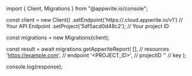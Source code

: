 import { Client, Migrations } from "@appwrite.io/console";

const client = new Client()
    .setEndpoint('https://<REGION>.cloud.appwrite.io/v1') // Your API Endpoint
    .setProject('5df5acd0d48c2'); // Your project ID

const migrations = new Migrations(client);

const result = await migrations.getAppwriteReport(
    [], // resources
    'https://example.com', // endpoint
    '<PROJECT_ID>', // projectID
    '<KEY>' // key
);

console.log(response);
